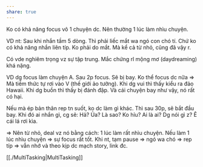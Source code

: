 ```yaml
---
share: true
---
```

Ko có khả năng focus vô 1 chuyện dc. Nên thường 1 lúc làm nhìu chuyện. 

VD nt: Sau khi nhắn tầm 5 dòng. Thì phải liếc mắt wa ngó con chó tí. Chứ ko có khả năng nhắn liên típ. Ko phải do mắt. Mà kể cả từ nhỏ, cũng đã vậy r. 

Có vde nghiêm trọng vz sự tập trung. Mắc chứng rl mộng mơ (daydreaming) khá nặng.

VD dg focus làm chuyện A. Sau 2p focus. Sẽ bị bay. Ko thể focus dc nữa => Mà tiềm thức tự rơi vào V (thế giới ảo tưởng). Khi dg vui thì thấy kiểu ra đảo Hawaii. Khi dg buồn thì thấy bị đánh đập. Và cái chuyện bay như vậy, nó rất có hại.

Nếu mà ép bản thân rep tn suốt, ko dc làm gì khác. Thì sau 30p, sẽ bắt đầu bay. Khi đó ai nhắn gì, cg sẽ: Hả? Ủa? Là sao? Ko hỉu? Ai là ai? Dg nói gì z? Ê cái lá rơi kìa.

=> Nên từ nhỏ, deal vz nó bằng cách: 1 lúc làm rất nhìu chuyện. Nếu làm 1 lúc nhìu chuyện => sự focus rất tốt. Khi nt, tạm pause => ngó wa chó => rep típ => vẫn nhớ và theo kịp dc mạch story, link đc.

[[./MultiTasking|MultiTasking]]